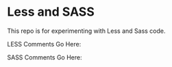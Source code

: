 # Less and SASS
This repo is for experimenting with Less and Sass code.
  
LESS Comments Go Here:
  
SASS Comments Go Here:
